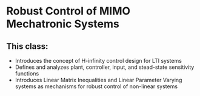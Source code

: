 # Robust Control of MIMO Mechatronic Systems

## This class:
- Introduces the concept of H-infinity control design for LTI systems
- Defines and analyzes plant, controller, input, and stead-state sensitivity functions
- Introduces Linear Matrix Inequalities and Linear Parameter Varying systems as mechanisms for robust control of non-linear systems
